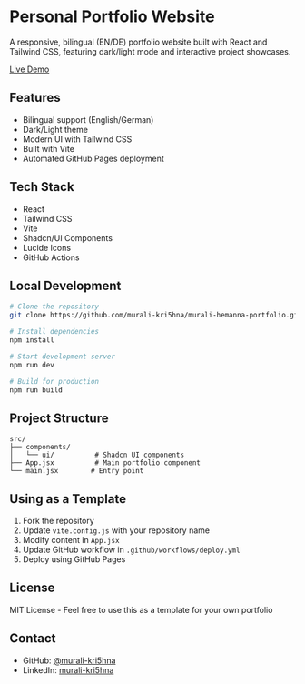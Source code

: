 # Personal Portfolio Website

A responsive, bilingual (EN/DE) portfolio website built with React and Tailwind CSS, featuring dark/light mode and interactive project showcases.

[Live Demo](https://murali-kri5hna.github.io/murali-hemanna-portfolio)


## Features

- Bilingual support (English/German)
- Dark/Light theme
- Modern UI with Tailwind CSS
- Built with Vite
- Automated GitHub Pages deployment

## Tech Stack

- React
- Tailwind CSS
- Vite
- Shadcn/UI Components
- Lucide Icons
- GitHub Actions

## Local Development

```bash
# Clone the repository
git clone https://github.com/murali-kri5hna/murali-hemanna-portfolio.git

# Install dependencies
npm install

# Start development server
npm run dev

# Build for production
npm run build
```

## Project Structure

```
src/
├── components/
│   └── ui/          # Shadcn UI components
├── App.jsx          # Main portfolio component
└── main.jsx        # Entry point
```

## Using as a Template

1. Fork the repository
2. Update `vite.config.js` with your repository name
3. Modify content in `App.jsx`
4. Update GitHub workflow in `.github/workflows/deploy.yml`
5. Deploy using GitHub Pages

## License

MIT License - Feel free to use this as a template for your own portfolio

## Contact

- GitHub: [@murali-kri5hna](https://github.com/murali-kri5hna)
- LinkedIn: [murali-kri5hna](https://linkedin.com/in/murali-kri5hna)
